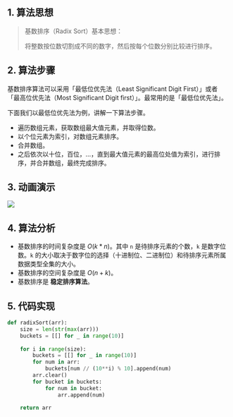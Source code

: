 ## 1. 算法思想

> 基数排序（Radix Sort）基本思想：
>
> 将整数按位数切割成不同的数字，然后按每个位数分别比较进行排序。

## 2. 算法步骤

基数排序算法可以采用「最低位优先法（Least Significant Digit First）」或者「最高位优先法（Most Significant Digit first）」。最常用的是「最低位优先法」。

下面我们以最低位优先法为例，讲解一下算法步骤。

- 遍历数组元素，获取数组最大值元素，并取得位数。
- 以个位元素为索引，对数组元素排序。
- 合并数组。
- 之后依次以十位，百位，…，直到最大值元素的最高位处值为索引，进行排序，并合并数组，最终完成排序。

## 3. 动画演示

![](https://www.runoob.com/wp-content/uploads/2019/03/radixSort.gif)

## 4. 算法分析

- 基数排序的时间复杂度是 $O(k * n)$。其中 `n` 是待排序元素的个数，`k` 是数字位数。`k` 的大小取决于数字位的选择（十进制位、二进制位）和待排序元素所属数据类型全集的大小。
- 基数排序的空间复杂度是 $O(n + k)$。
- 基数排序是 **稳定排序算法**。

## 5. 代码实现

```Python
def radixSort(arr):
    size = len(str(max(arr)))
    buckets = [[] for _ in range(10)]
    
    for i in range(size):
        buckets = [[] for _ in range(10)]
        for num in arr:
            buckets[num // (10**i) % 10].append(num)
    	arr.clear()
    	for bucket in buckets:
        	for num in bucket:
                arr.append(num)
            
    return arr
```

